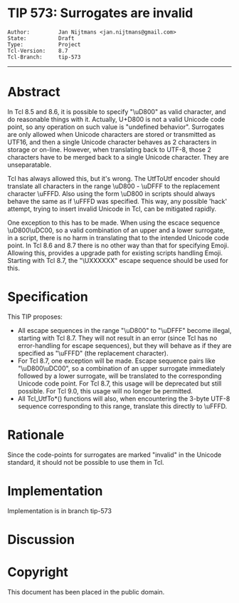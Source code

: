 # TIP 573: Surrogates are invalid
	Author:         Jan Nijtmans <jan.nijtmans@gmail.com>
	State:          Draft
	Type:           Project
	Tcl-Version:    8.7
	Tcl-Branch:     tip-573
-----
# Abstract

In Tcl 8.5 and 8.6, it is possible to specify "\\uD800" as valid character, and do reasonable things with it.
Actually, U+D800 is not a valid Unicode code point, so any operation on such value is "undefined behavior".
Surrogates are only allowed when Unicode characters are stored or transmitted as UTF16, and then a single
Unicode character behaves as 2 characters in storage or on-line. However, when translating back to UTF-8,
those 2 characters have to be merged back to a single Unicode character. They are unseparatable.

Tcl has always allowed this, but it's wrong. The UtfToUtf encoder should translate all characters in
the range \\uD800 - \\uDFFF to the replacement character \\uFFFD. Also using the form \\uD800 in
scripts should always behave the same as if \\uFFFD was specified. This way, any possible 'hack'
attempt, trying to insert invalid Unicode in Tcl, can be mitigated rapidly.

One exception to this has to be made. When using the escace sequence \\uD800\\uDC00, so a valid
combination of an upper and a lower surrogate, in a script, there is no harm in translating
that to the intended Unicode code point. In Tcl 8.6 and 8.7 there is no other way than that for
specifying Emoji. Allowing this, provides a upgrade path for existing scripts handling Emoji.
Starting with Tcl 8.7, the "\\UXXXXXX" escape sequence should be used for this.

# Specification

This TIP proposes:

* All escape sequences in the range "\\uD800" to "\\uDFFF" become illegal, starting with Tcl 8.7.
  They will not result in an error (since Tcl has no error-handling for escape sequences), but
  they will behave as if they are specified as "\\uFFFD" (the replacement character).
* For Tcl 8.7, one exception will be made. Escape sequence pairs like "\\uD800\\uDC00", so a
  combination of an upper surrogate immediately followed by a lower surrogate, will be translated
  to the corresponding Unicode code point. For Tcl 8.7, this usage will be deprecated but still
  possible. For Tcl 9.0, this usage will no longer be permitted.
* All Tcl_UtfTo\*() functions will also, when encountering the 3-byte UTF-8 sequence
  corresponding to this range, translate this directly to \\uFFFD.

# Rationale

Since the code-points for surrogates are marked "invalid" in the Unicode standard, it should
not be possible to use them in Tcl.


# Implementation

Implementation is in branch tip-573

# Discussion


# Copyright

This document has been placed in the public domain.
